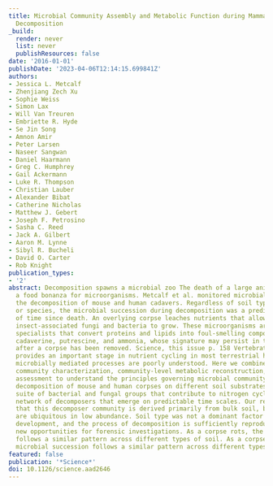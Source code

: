 ```yaml
---
title: Microbial Community Assembly and Metabolic Function during Mammalian Corpse
  Decomposition
_build:
  render: never
  list: never
  publishResources: false
date: '2016-01-01'
publishDate: '2023-04-06T12:14:15.699841Z'
authors:
- Jessica L. Metcalf
- Zhenjiang Zech Xu
- Sophie Weiss
- Simon Lax
- Will Van Treuren
- Embriette R. Hyde
- Se Jin Song
- Amnon Amir
- Peter Larsen
- Naseer Sangwan
- Daniel Haarmann
- Greg C. Humphrey
- Gail Ackermann
- Luke R. Thompson
- Christian Lauber
- Alexander Bibat
- Catherine Nicholas
- Matthew J. Gebert
- Joseph F. Petrosino
- Sasha C. Reed
- Jack A. Gilbert
- Aaron M. Lynne
- Sibyl R. Bucheli
- David O. Carter
- Rob Knight
publication_types:
- '2'
abstract: Decomposition spawns a microbial zoo The death of a large animal represents
  a food bonanza for microorganisms. Metcalf et al. monitored microbial activity during
  the decomposition of mouse and human cadavers. Regardless of soil type, season,
  or species, the microbial succession during decomposition was a predictable measure
  of time since death. An overlying corpse leaches nutrients that allow soil- and
  insect-associated fungi and bacteria to grow. These microorganisms are metabolic
  specialists that convert proteins and lipids into foul-smelling compounds such as
  cadaverine, putrescine, and ammonia, whose signature may persist in the soil long
  after a corpse has been removed. Science, this issue p. 158 Vertebrate corpse decomposition
  provides an important stage in nutrient cycling in most terrestrial habitats, yet
  microbially mediated processes are poorly understood. Here we combine deep microbial
  community characterization, community-level metabolic reconstruction, and soil biogeochemical
  assessment to understand the principles governing microbial community assembly during
  decomposition of mouse and human corpses on different soil substrates. We find a
  suite of bacterial and fungal groups that contribute to nitrogen cycling and a reproducible
  network of decomposers that emerge on predictable time scales. Our results show
  that this decomposer community is derived primarily from bulk soil, but key decomposers
  are ubiquitous in low abundance. Soil type was not a dominant factor driving community
  development, and the process of decomposition is sufficiently reproducible to offer
  new opportunities for forensic investigations. As a corpse rots, the microbial succession
  follows a similar pattern across different types of soil. As a corpse rots, the
  microbial succession follows a similar pattern across different types of soil.
featured: false
publication: '*Science*'
doi: 10.1126/science.aad2646
---
```


